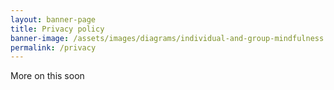 ```yaml
---
layout: banner-page
title: Privacy policy
banner-image: /assets/images/diagrams/individual-and-group-mindfulness.svg
permalink: /privacy
---
```


More on this soon